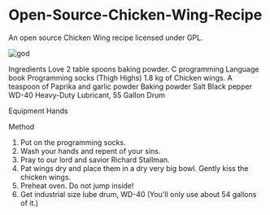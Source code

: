 # Open-Source-Chicken-Wing-Recipe
An open source Chicken Wing recipe licensed under GPL.

![god](https://user-images.githubusercontent.com/96272656/156833802-031135d7-fcd8-4ac1-9655-2c09c560cf72.png)

Ingredients
  Love 
  2 table spoons baking powder. 
  C programming Language book
  Programming socks (Thigh Highs) 
  1.8 kg of Chicken wings. 
  A teaspoon of Paprika and garlic powder
  Baking powder
  Salt 
  Black pepper
  WD-40 Heavy-Duty Lubricant, 55 Gallon Drum
  
Equipment
  Hands
  
Method
  1. Put on the programming socks.  
  2. Wash your hands and repent of your sins. 
  3. Pray to our lord and savior Richard Stallman.  
  4. Pat wings dry and place them in a dry very big bowl. Gently kiss the chicken wings.
  5. Preheat oven. Do not jump inside!
  6. Get industrial size lube drum, WD-40 (You'll only use about 54 gallons of it.)
